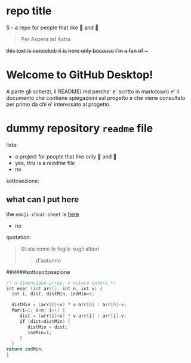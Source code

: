 # repo title

$ - a repo for people that like :tangerine: and :lemon:

> Per Aspera ad Astra

~~this text is canceled; it is here only because I'm a fan of **~**~~

# Welcome to GitHub Desktop!

A parte gli scherzi, il README(.md perche' e' scritto in markdown)
e' il documento che contiene spiegazioni sul progetto e che viene consultato per primo da chi e' interessato al progetto.


# dummy repository `readme` file 

lista:
- a project for people that like only :watermelon: and :grapes:
- yes, this is a _readme_ file
- no

sottosezione:
## what can I put here
the `emoji-cheat-sheet` is [here](https://github.com/ikatyang/emoji-cheat-sheet/blob/master/README.md)

- no

quotation:
> SI sta come le foglie
> sugli alberi
> > d'autunno
> > 

######sottosottosezione
```c
/* n dimensione array, v valore intero */
int eser (int arr[], int n, int v) {
  int i, dist, distMin, indMin=0;

  distMin = (arr[0]<v) ? v-arr[0] : arr[0]-v;
  for(i=1; i<n; i++) {
     dist = (arr[i]<v) ? v-arr[i] : arr[i]-v;
     if (dist<distMin) {
        distMin = dist;
        indMin=i;
     }
  }
return indMin;
}
```


